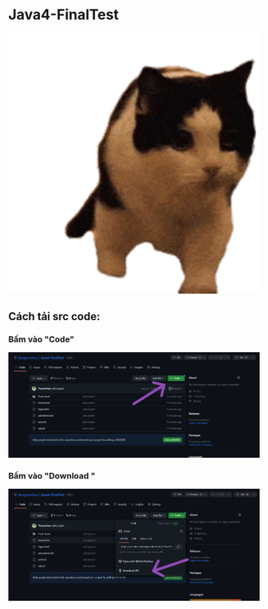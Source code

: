 # Java4-FinalTest

<img src="https://github.com/dangtranhuu/images/blob/main/cat/13-14-13-12-08-15-27-06-cat_ready.gif" width="1000">

## Cách tải src code:

### Bấm vào "Code"
<img src="https://github.com/dangtranhuu/images/blob/main/down-code/122434235654.png" width="1000"> 


### Bấm vào "Download "
<img src="https://github.com/dangtranhuu/images/blob/main/down-code/44553346666.png" width="1000"> 
